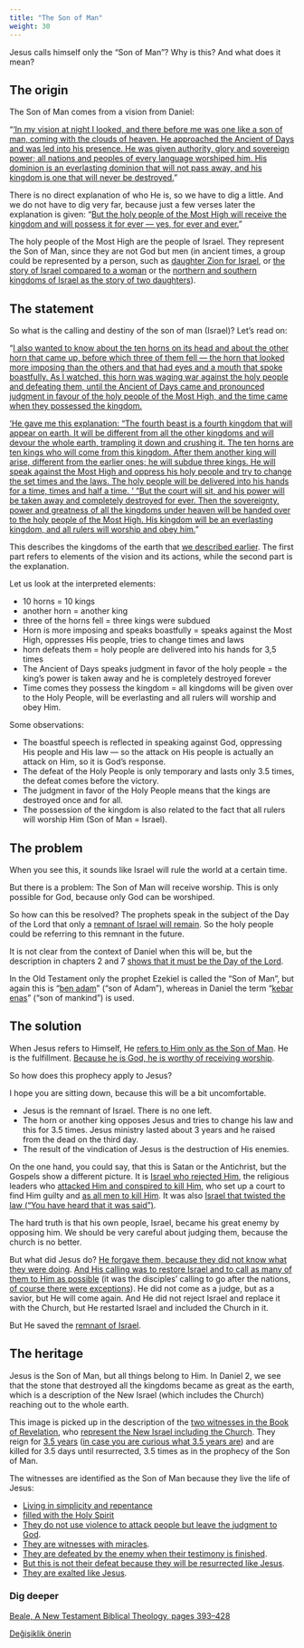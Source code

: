 ```yaml
---
title: "The Son of Man"
weight: 30
---
```



Jesus calls himself only the “Son of Man”? Why is this? And what does it mean?


## The origin

<a name="ba9d"></a>
The Son of Man comes from a vision from Daniel:

“[‘In my vision at night I looked, and there before me was one like a son of man, coming with the clouds of heaven. He approached the Ancient of Days and was led into his presence. He was given authority, glory and sovereign power; all nations and peoples of every language worshiped him. His dominion is an everlasting dominion that will not pass away, and his kingdom is one that will never be destroyed.](https://www.bibleserver.com/NIV/Daniel7%3A13-14)”

There is no direct explanation of who He is, so we have to dig a little. And we do not have to dig very far, because just a few verses later the explanation is given: “[But the holy people of the Most High will receive the kingdom and will possess it for ever — yes, for ever and ever.](https://www.bibleserver.com/NIV/Daniel7%3A18)”

The holy people of the Most High are the people of Israel. They represent the Son of Man, since they are not God but men (in ancient times, a group could be represented by a person, such as [daughter Zion for Israel](https://www.bibleserver.com/NIV/Isaiah1%3A8), or [the story of Israel compared to a woman](https://www.bibleserver.com/NIV/Ezekiel16) or the [northern and southern kingdoms of Israel as the story of two daughters](https://www.bibleserver.com/NIV/Ezekiel23)).


## The statement

<a name="ca53"></a>
So what is the calling and destiny of the son of man (Israel)? Let’s read on:

“[I also wanted to know about the ten horns on its head and about the other horn that came up, before which three of them fell — the horn that looked more imposing than the others and that had eyes and a mouth that spoke boastfully. As I watched, this horn was waging war against the holy people and defeating them, until the Ancient of Days came and pronounced judgment in favour of the holy people of the Most High, and the time came when they possessed the kingdom.](https://www.bibleserver.com/NIV/Daniel7%3A20-27)

[‘He gave me this explanation: “The fourth beast is a fourth kingdom that will appear on earth. It will be different from all the other kingdoms and will devour the whole earth, trampling it down and crushing it. The ten horns are ten kings who will come from this kingdom. After them another king will arise, different from the earlier ones; he will subdue three kings. He will speak against the Most High and oppress his holy people and try to change the set times and the laws. The holy people will be delivered into his hands for a time, times and half a time. ‘ “But the court will sit, and his power will be taken away and completely destroyed for ever. Then the sovereignty, power and greatness of all the kingdoms under heaven will be handed over to the holy people of the Most High. His kingdom will be an everlasting kingdom, and all rulers will worship and obey him.](https://www.bibleserver.com/NIV/Daniel7%3A20-27)”

This describes the kingdoms of the earth that [we described earlier](../../../../bible/daniel/expl/the-four-kingdoms-in-daniel). The first part refers to elements of the vision and its actions, while the second part is the explanation.

Let us look at the interpreted elements:

- 10 horns = 10 kings
- another horn = another king
- three of the horns fell = three kings were subdued
- Horn is more imposing and speaks boastfully = speaks against the Most High, oppresses His people, tries to change times and laws
- horn defeats them = holy people are delivered into his hands for 3,5 times
- The Ancient of Days speaks judgment in favor of the holy people = the king’s power is taken away and he is completely destroyed forever
- Time comes they possess the kingdom = all kingdoms will be given over to the Holy People, will be everlasting and all rulers will worship and obey Him.


Some observations:

- The boastful speech is reflected in speaking against God, oppressing His people and His law — so the attack on His people is actually an attack on Him, so it is God’s response.
- The defeat of the Holy People is only temporary and lasts only 3.5 times, the defeat comes before the victory.
- The judgment in favor of the Holy People means that the kings are destroyed once and for all.
- The possession of the kingdom is also related to the fact that all rulers will worship Him (Son of Man = Israel).



## The problem

<a name="9d11"></a>
When you see this, it sounds like Israel will rule the world at a certain time.

But there is a problem: The Son of Man will receive worship. This is only possible for God, because only God can be worshiped.

So how can this be resolved? The prophets speak in the subject of the Day of the Lord that only a [remnant of Israel will remain](../../../../background/israel/expl/the-remnant-of-israel). So the holy people could be referring to this remnant in the future.

It is not clear from the context of Daniel when this will be, but the description in chapters 2 and 7 [shows that it must be the Day of the Lord](../../../../background/israel/expl/the-day-of-the-lord).

In the Old Testament only the prophet Ezekiel is called the “Son of Man”, but again this is “[ben adam](https://biblehub.com/interlinear/ezekiel/2-1.htm)” (“son of Adam”), whereas in Daniel the term “[kebar enas](https://biblehub.com/interlinear/daniel/7-13.htm)” (“son of mankind”) is used.


## The solution

<a name="77b0"></a>
When Jesus refers to Himself, He [refers to Him only as the Son of Man](https://www.bibleserver.com/search/NIV/%22son%20of%20man%22). He is the fulfillment. [Because he is God, he is worthy of receiving worship](https://www.bibleserver.com/NIV/Revelation5%3A6-14).

So how does this prophecy apply to Jesus?

I hope you are sitting down, because this will be a bit uncomfortable.

- Jesus is the remnant of Israel. There is no one left.
- The horn or another king opposes Jesus and tries to change his law and this for 3.5 times. Jesus ministry lasted about 3 years and he raised from the dead on the third day.
- The result of the vindication of Jesus is the destruction of His enemies.


On the one hand, you could say, that this is Satan or the Antichrist, but the Gospels show a different picture. It is [Israel who rejected Him](https://www.bibleserver.com/NIV/John1%3A11-14), the religious leaders who [attacked Him and conspired to kill Him](https://www.bibleserver.com/NIV/John11%3A45-54), who set up a court to find Him guilty and [as all men to kill Him](https://www.bibleserver.com/NIV/John19%3A1-15). It was also [Israel that twisted the law (“You have heard that it was said”)](https://www.bibleserver.com/NIV/Matthew5%3A17-48).

The hard truth is that his own people, Israel, became his great enemy by opposing him. We should be very careful about judging them, because the church is no better.

But what did Jesus do? [He forgave them, because they did not know what they were doing](https://www.bibleserver.com/NIV/Luke23%3A34). [And His calling was to restore Israel and to call as many of them to Him as possible](https://www.bibleserver.com/NIV/Matthew15%3A24) (it was the disciples’ calling to go after the nations, [of course there were exceptions](https://www.bibleserver.com/NIV/Matthew8%3A5-13)). He did not come as a judge, but as a savior, but He will come again. And He did not reject Israel and replace it with the Church, but He restarted Israel and included the Church in it.

But He saved the [remnant of Israel](../../../../background/israel/expl/the-remnant-of-israel).


## The heritage

<a name="833c"></a>
Jesus is the Son of Man, but all things belong to Him. In Daniel 2, we see that the stone that destroyed all the kingdoms became as great as the earth, which is a description of the New Israel (which includes the Church) reaching out to the whole earth.

This image is picked up in the description of the [two witnesses in the Book of Revelation](https://www.bibleserver.com/NIV/Revelation11%3A3-14), who [represent the New Israel including the Church](../../../../content/witnesses/expl/the-two-witnesses). They reign for [3.5 years](https://www.bibleserver.com/NIV/Revelation11%3A3) ([in case you are curious what 3.5 years are](../../../../bible/daniel/expl/the-secret-of-the-3-5-years)) and are killed for 3.5 days until resurrected, 3.5 times as in the prophecy of the Son of Man.

The witnesses are identified as the Son of Man because they live the life of Jesus:

- [Living in simplicity and repentance](https://www.bibleserver.com/NIV/Revelation11%3A3)
- [filled with the Holy Spirit](https://www.bibleserver.com/NIV/Revelation11%3A4)
- [They do not use violence to attack people but leave the judgment to God](https://www.bibleserver.com/NIV/Revelation11%3A5).
- [They are witnesses with miracles](https://www.bibleserver.com/NIV/Revelation11%3A6).
- [They are defeated by the enemy when their testimony is finished](https://www.bibleserver.com/NIV/Revelation11%3A7).
- [But this is not their defeat because they will be resurrected like Jesus](https://www.bibleserver.com/NIV/Revelation11%3A8-11).
- [They are exalted like Jesus](https://www.bibleserver.com/NIV/Revelation11%3A12).



### Dig deeper

[Beale, A New Testament Biblical Theology, pages 393–428](../../../../about/ressources/index.html#beale_theo)






[Değişiklik önerin](https://github.com/revelation-today/revelation-today/blob/main/exampleSite/content/docs/bible/daniel/expl/the-son-of-man-and-the-remnant.md)
